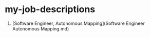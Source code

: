 # my-job-descriptions

1. [Software Engineer, Autonomous Mapping](Software Engineer Autonomous Mapping.md)
